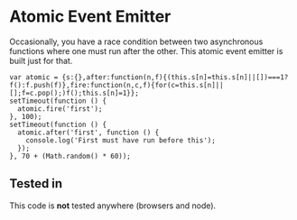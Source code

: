 Atomic Event Emitter====================Occasionally, you have a race condition between two asynchronous functions where one must run after the other. This atomic event emitter is built just for that.```var atomic = {s:{},after:function(n,f){(this.s[n]=this.s[n]||[])===1?f():f.push(f)},fire:function(n,c,f){for(c=this.s[n]||[];f=c.pop();)f();this.s[n]=1}};setTimeout(function () {  atomic.fire('first');}, 100);setTimeout(function () {  atomic.after('first', function () {    console.log('First must have run before this');  });}, 70 + (Math.random() * 60));```Tested in---------This code is **not** tested anywhere (browsers and node).